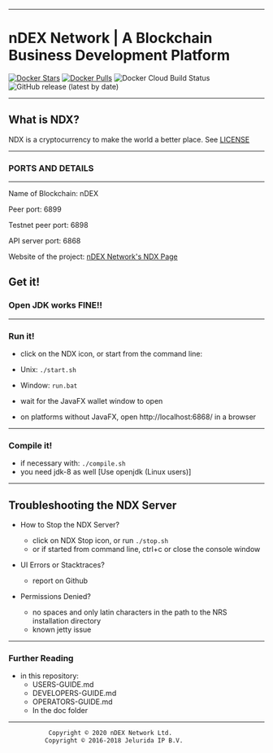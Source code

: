 ----
# nDEX Network | A Blockchain Business Development Platform #
[![Docker Stars](https://img.shields.io/docker/stars/ndexnetwork/ndex.svg)](https://hub.docker.com/r/ndexnetwork/ndex/)
[![Docker Pulls](https://img.shields.io/docker/pulls/ndexnetwork/ndex.svg)](https://hub.docker.com/r/ndexnetwork/ndex/)
![Docker Cloud Build Status](https://img.shields.io/docker/cloud/build/ndexnetwork/ndex?label=nDEX%20%7C%20docker%20build&style=plastic)
![GitHub release (latest by date)](https://img.shields.io/github/v/release/ndexnetwork/ndex)

----
## What is NDX? ##
NDX is a cryptocurrency to make the world a better place.
See [LICENSE](https://raw.githubusercontent.com/ndexnetwork/nDEX/master/.github/LICENSE)

----

### PORTS AND DETAILS
--------------------
Name of Blockchain: nDEX

Peer port: 6899

Testnet peer port: 6898

API server port: 6868

Website of the project: [nDEX Network's NDX Page](https://ndx.ndexnetwork.com)


## Get it! ##

  
### Open JDK works FINE!!
----
### Run it! ##

  - click on the NDX icon, or start from the command line:
  - Unix: `./start.sh`
  - Window: `run.bat`

  - wait for the JavaFX wallet window to open
  - on platforms without JavaFX, open http://localhost:6868/ in a browser

----
### Compile it! ##

  - if necessary with: `./compile.sh`
  - you need jdk-8 as well [Use openjdk (Linux users)]

----
## Troubleshooting the NDX Server ##

  - How to Stop the NDX Server?
    - click on NDX Stop icon, or run `./stop.sh`
    - or if started from command line, ctrl+c or close the console window

  - UI Errors or Stacktraces?
    - report on Github

  - Permissions Denied?
    - no spaces and only latin characters in the path to the NRS installation directory
    - known jetty issue

----
### Further Reading ##

  - in this repository:
    - USERS-GUIDE.md
    - DEVELOPERS-GUIDE.md
    - OPERATORS-GUIDE.md
    - In the doc folder

----

```bash
           Copyright © 2020 nDEX Network Ltd.
          Copyright © 2016-2018 Jelurida IP B.V.
          
```


